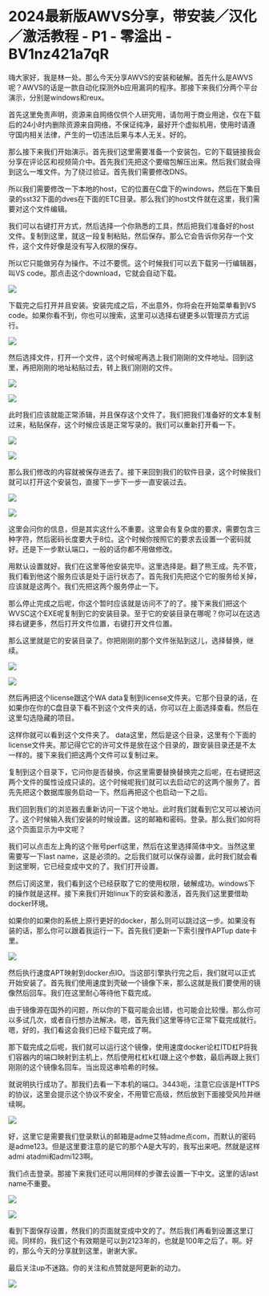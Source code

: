 # 2024最新版AWVS分享，带安装／汉化／激活教程 - P1 - 零溢出 - BV1nz421a7qR

嗨大家好，我是林一处。那么今天分享AWVS的安装和破解。首先什么是AWVS呢？AWVS的话是一款自动化探测外b应用漏洞的程序。那接下来我们分两个平台演示，分别是windows和reux。

首先这里免责声明，资源来自网络仅供个人研究用，请勿用于商业用途，仅在下载后的24小时内删除资源来自网络，不保证纯净，最好开个虚拟机用，使用时请遵守国内相关法律，产生的一切违法后果与本人无关。好的。

那么接下来我们开始演示。首先我们这里需要准备一个安装包，它的下载链接我会分享在评论区和视频简介中。首先我们先把这个要缩包解压出来。然后我们就会得到这么一堆文件。为了绕过验证。首先我们需要修改DNS。

所以我们需要修改一下本地的host，它的位置在C盘下的windows，然后在下集目录的sst32下面的dves在下面的ETC目录。那么我们的host文件就在这里，我们需要对这个文件编辑。

我们可以右键打开方式，然后选择一个你熟悉的工具，然后把我们准备好的host文件。复制到这里，就这一段复制粘贴，然后保存。那么它会告诉你另存一个文件，这个文件好像是没有写入权限的保存。

所以它只能做另存为操作。不过不要慌。这个时候我们可以去下载另一行编辑器，叫VS code。那点击这个download，它就会自动下载。



![](img/9fb2274bd322feea49926962f4106145_1.png)

下载完之后打开并且安装。安装完成之后，不出意外，你将会在开始菜单看到VS code。如果你看不到，你也可以搜索，这里可以选择右键更多以管理员方式运行。



![](img/9fb2274bd322feea49926962f4106145_3.png)

然后选择文件，打开一个文件，这个时候呢再选上我们刚刚的文件地址。回到这里，再把刚刚的地址粘贴过去，转上我们刚刚的文件。



![](img/9fb2274bd322feea49926962f4106145_5.png)

![](img/9fb2274bd322feea49926962f4106145_6.png)

此时我们应该就能正常添辑，并且保存这个文件了。我们把我们准备好的文本复制过来，粘贴保存，这个时候应该是正常写录的。我们可以重新打开看一下。



![](img/9fb2274bd322feea49926962f4106145_8.png)

![](img/9fb2274bd322feea49926962f4106145_9.png)

那么我们修改的内容就被保存进去了。接下来回到我们的软件目录，这个时候我们就可以打开这个安装包，直接下一步下一步一直安装过去。



![](img/9fb2274bd322feea49926962f4106145_11.png)

![](img/9fb2274bd322feea49926962f4106145_12.png)

这里会问你的信息，但是其实这什么不重要。这里会有复杂度的要求，需要包含三种字符，然后密码长度要大于8位。这个时候你按照它的要求去设置一个密码就好。还是下一步默认端口，一般的话你都不用做修改。

用默认设置就好。我们在这里等他安装完毕。这里选择是。翻了熊王成。先不管，我们看到他这个服务应该是处于运行状态了。首先我们先把这个它的服务给关掉，应该就是这两个。我们先把这两个服务停止一下。

那么停止完成之后呢，你这个暂时应该就是访问不了的了。接下来我们把这个WVSC这个EXE呢复制到它的安装目录。至于它的安装目录在哪呢？你可以在这选择右键更多，然后打开文件位置，右键打开文件位置。

那么这里就是它的安装目录了。你把刚刚的那个文件张贴到这儿，选择替换，继续。

![](img/9fb2274bd322feea49926962f4106145_14.png)

![](img/9fb2274bd322feea49926962f4106145_15.png)

然后再把这个license跟这个WA data复制到license文件夹。它那个目录的话，在如果你在你的C盘目录下看不到这个文件夹的话，你可以在上面选择查看。然后在这里勾选隐藏的项目。

这样你就可以看到这个文件夹了。 data这里，然后是这个目录，这里有个下面的license文件夹。那记得它它的许可文件是放在这个目录的，跟安装目录还是不太一样的。接下来我们把这两个文件可以复制过来。

复制到这个目录下，它问你是否替换，你这里需要替换替换完之后呢，在右键把这两个文件的属性设成只读的。这个时候呢我们就可以去启动它的这两个服务了。首先先把这个数据库服务启动一下。然后再把这个也启动一下之后。

我们回到我们的浏览器去重新访问一下这个地址。此时我们就看到它又可以被访问了。这个时候输入我们安装的时候设置。这的邮箱和密码。登录。那么我们如何将这个页面显示为中文呢？

我们可以点击左上角的这个账号perfi这里，然后在这里选择简体中文。当然这里需要写一下last name，这是必须的。之后我们就可以保存设置，此时我们就会看到这里啊，它已经变成中文的了。我们打开设置。

然后订阅这里，我们看到这个已经获取了它的使用权限，破解成功。windows下的操作就是这样。接下来我们开始linux下的安装和激活，首先我们这里要借助docker环境。

如果你的如果你的系统上原行更好的docker，那么则可以跳过这一步。如果没有装的话，那么你可以跟着我运行一下。首先我们更新一下索引搜作APTup date卡里。



![](img/9fb2274bd322feea49926962f4106145_17.png)

然后执行速度APT映射到docker点IO。当这部引擎执行完之后，我们就可以正式开始安装了。首先我们使用速度到壳破一个镜像下来，那么这就是我们要使用的镜像然后回车。我们在这里耐心等待他下载完成。

由于镜像源在国外的问题，所以你的下载可能会出错，也可能会比较慢。那么你可以多试几次，或者自行想办法解决。嗯，首先我们这里等待它正常下载完成就行。嗯，好的，我们看这会我们已经下载完成了啊。

那下载完成之后呢，我们就可以运行这个镜像，使用速度docker论杠ITD杠P将我们容器内的端口映射到主机上，然后使用杠杠k杠I跟上这个参数，最后再跟上我们刚刚的这个镜像名回车。当出现这串哈希的时候。

就说明执行成功了。那我们去看一下本机的端口。3443呃，注意它应该是HTTPS的协议，这里会提示这个协议不安全，不用管它高级，然后放到下面接受风险并继续啊。



![](img/9fb2274bd322feea49926962f4106145_19.png)

好，这里它是需要我们登录默认的邮箱是adme艾特adme点com，而默认的密码是adme123。但是这里要注意的是它的那个A是大写的，我写出来吧。然就是这样admi atadmi和admi123啊。

我们点击登录。那接下来我们还可以用同样的步骤去设置一下中文。这里的话last name不重要。

![](img/9fb2274bd322feea49926962f4106145_21.png)

![](img/9fb2274bd322feea49926962f4106145_22.png)

看到下面保存设置，然我们的页面就变成中文的了。然后我们再看到设置这里订阅。同样的，我们这个有效期是可以到2123年的，也就是100年之后了。啊。好的，那么今天的分享就到这里，谢谢大家。

最后关注up不迷路。你的关注和点赞就是阿更新的动力。

![](img/9fb2274bd322feea49926962f4106145_24.png)